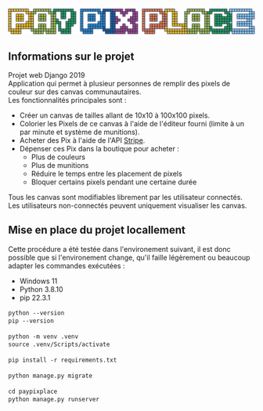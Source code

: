 ![Logo PayPixPlace](https://github.com/HE-Arc/PayPixPlace/blob/master/PayPixPlace/paypixplaceapp/static/paypixplaceapp/images/logoPPP.png)

## Informations sur le projet
Projet web Django 2019  
Application qui permet à plusieur personnes de remplir des pixels de couleur sur des canvas communautaires.  
Les fonctionnalités principales sont :
* Créer un canvas de tailles allant de 10x10 à 100x100 pixels.
* Colorier les Pixels de ce canvas à l'aide de l'éditeur fourni (limite à un par minute et système de munitions).
* Acheter des Pix à l'aide de l'API [Stripe](https://stripe.com/ch).
* Dépenser ces Pix dans la boutique pour acheter :
  * Plus de couleurs
  * Plus de munitions
  * Réduire le temps entre les placement de pixels
  * Bloquer certains pixels pendant une certaine durée

Tous les canvas sont modifiables librement par les utilisateur connectés. Les utilisateurs non-connectés peuvent uniquement visualiser les canvas.

## Mise en place du projet locallement
Cette procédure a été testée dans l'environement suivant, il est donc possible que si l'environement change, qu'il faille légèrement ou beaucoup adapter les commandes exécutées :
- Windows 11
- Python 3.8.10
- pip 22.3.1

```
python --version
pip --version

python -m venv .venv
source .venv/Scripts/activate

pip install -r requirements.txt

python manage.py migrate

cd paypixplace
python manage.py runserver
```
